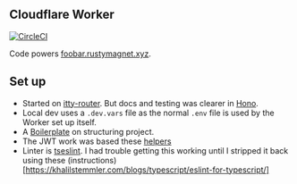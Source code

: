 ## Cloudflare Worker

[![CircleCI](https://dl.circleci.com/status-badge/img/gh/Rusty-Magnet-Ltd/cloudflare_worker/tree/master.svg?style=svg&circle-token=442df4967153b05ea2b7b2198c127c4a393f2e7b)](https://dl.circleci.com/status-badge/redirect/gh/Rusty-Magnet-Ltd/cloudflare_worker/tree/master)

Code powers [foobar.rustymagnet.xyz](https://foobar.rustymagnet.xyz/).

## Set up

- Started on [itty-router](https://itty.dev/itty-router). But docs and testing was clearer in [Hono](https://hono.dev/guides/examples).
- Local dev uses a `.dev.vars` file as the normal `.env` file is used by the Worker set up itself.
- A [Boilerplate](https://github.com/marcosrjjunior/hono-boilerplate/tree/main/src/routes) on structuring project.
- The JWT work was based these [helpers](https://hono.dev/helpers/jwt)
- Linter is [tseslint](https://typescript-eslint.io/getting-started). I had trouble getting this working until I stripped it back using these (instructions)[https://khalilstemmler.com/blogs/typescript/eslint-for-typescript/]

